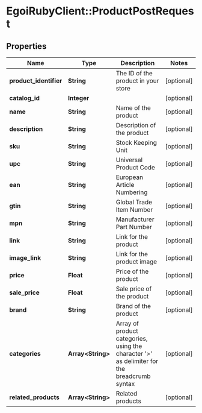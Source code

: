 # EgoiRubyClient::ProductPostRequest

## Properties
Name | Type | Description | Notes
------------ | ------------- | ------------- | -------------
**product_identifier** | **String** | The ID of the product in your store | [optional] 
**catalog_id** | **Integer** |  | [optional] 
**name** | **String** | Name of the product | [optional] 
**description** | **String** | Description of the product | [optional] 
**sku** | **String** | Stock Keeping Unit | [optional] 
**upc** | **String** | Universal Product Code | [optional] 
**ean** | **String** | European Article Numbering | [optional] 
**gtin** | **String** | Global Trade Item Number | [optional] 
**mpn** | **String** | Manufacturer Part Number | [optional] 
**link** | **String** | Link for the product | [optional] 
**image_link** | **String** | Link for the product image | [optional] 
**price** | **Float** | Price of the product | [optional] 
**sale_price** | **Float** | Sale price of the product | [optional] 
**brand** | **String** | Brand of the product | [optional] 
**categories** | **Array&lt;String&gt;** | Array of product categories, using the character &#39;&gt;&#39; as delimiter for the breadcrumb                                 syntax | [optional] 
**related_products** | **Array&lt;String&gt;** | Related products | [optional] 


